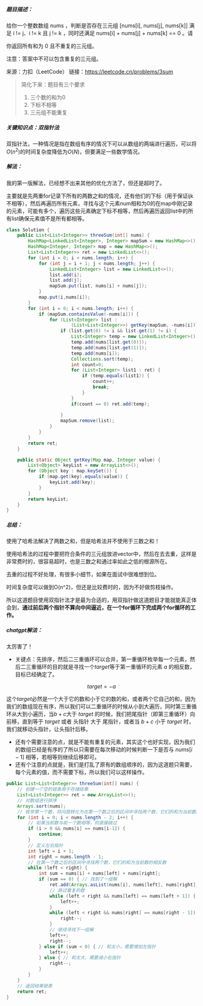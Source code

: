 ##### 题目描述：

给你一个整数数组 nums ，判断是否存在三元组 [nums[i], nums[j], nums[k]] 满足 i != j、i != k 且 j != k ，同时还满足 nums[i] + nums[j] + nums[k] == 0 。请

你返回所有和为 0 且不重复的三元组。

注意：答案中不可以包含重复的三元组。

来源：力扣（LeetCode）
链接：https://leetcode.cn/problems/3sum



> 简化下来：题目有三个要求
>
> 1. 三个数的和为0
> 2. 下标不相等
> 3. 三元组不能重复



##### 关键知识点：双指针法

双指针法，一种情况是指在数组有序的情况下可以从数组的两端进行遍历，可以将$O(n^2)$的时间复杂度降低为$O(N)$，但要满足一些数学情况。





##### 解法：

我的第一版解法，已经想不出来其他的优化方法了，但还是超时了。

主要就是先两重for记录下所有的两数之和的情况，还有他们的下标（用于保证ijk不相等），然后再遍历所有元素，寻找与这个元素num相和为0的在map中刚记录的元素，可能有多个，遍历这些元素确定下标不相等，然后再遍历返回list中的所有list确保元素值不是所有都相等。

```java
class Solution {
    public List<List<Integer>> threeSum(int[] nums) {
        HashMap<LinkedList<Integer>, Integer> mapSum = new HashMap<>();
        HashMap<Integer, Integer> map = new HashMap<>();
        List<List<Integer>> ret = new LinkedList<>();
        for (int i = 0; i < nums.length; i++) {
            for (int j = i + 1; j < nums.length; j++) {
                LinkedList<Integer> list = new LinkedList<>();
                list.add(i);
                list.add(j);
                mapSum.put(list, nums[i] + nums[j]);
            }
            map.put(i,nums[i]);
        }
        for (int i = 0; i < nums.length; i++) {
            if (mapSum.containsValue(-nums[i])) {
                for (List<Integer> list :
                        (List<List<Integer>>) getKey(mapSum, -nums[i])) {
                    if (list.get(0) != i && list.get(1) != i) {
                        List<Integer> temp = new LinkedList<Integer>();
                        temp.add(nums[list.get(0)]);
                        temp.add(nums[list.get(1)]);
                        temp.add(nums[i]);
                        Collections.sort(temp);
                        int count=0;
                        for (List<Integer> list1 : ret) {
                            if (temp.equals(list1)) {
                                count++;
                                break;
                            }
                        }
                        if(count == 0) ret.add(temp);
                        
                    }
                    mapSum.remove(list);
                }
            }
        }
        return ret;
    }

    public static Object getKey(Map map, Integer value) {
        List<Object> keyList = new ArrayList<>();
        for (Object key : map.keySet()) {
            if (map.get(key).equals(value)) {
                keyList.add(key);
            }
        }
        return keyList;
    }
}
```

##### 总结：

使用了哈希法解决了两数之和，但是哈希法并不使用于三数之和！

使用哈希法的过程中要把符合条件的三元组放进vector中，然后在去去重，这样是非常费时的，很容易超时，也是三数之和通过率如此之低的根源所在。

去重的过程不好处理，有很多小细节，如果在面试中很难想到位。

时间复杂度可以做到O(n^2)，但还是比较费时的，因为不好做剪枝操作。

所以这道题目使用双指针法才是最为合适的，用双指针做这道题目才能就能真正体会到，**通过前后两个指针不算向中间逼近，在一个for循环下完成两个for循环的工作。**



##### chatgpt解法：

太厉害了！

+ 关键点：先排序，然后二三重循环可以合并，第一重循环枚举每一个元素，然后二三重循环的目的就是寻找一个$target$等于第一重循环的元素 $a$ 的相反数，目标已经确定了。

$$
target = -a
$$

这个$target$必然是一个大于它的数和小于它的数的和，或者两个它自己的和，因为我们的数组现在有序，所以我们可以二重循环的时候从小到大遍历，同时第三重循环从大到小遍历，当$b+c$大于 $target$ 的时候，我们把尾指针（即第三重循环）向前移，直到等于 $target$ 或者 头指针 大于 尾指针，或者当 $b+c$ 小于 $target$ 时，我们就移动头指针，让头指针后移。

+ 还有个需要注意的点，就是不能有重复的元素，其实这个也好实现，因为我们的数组已经是有序的了所以只需要在每次移动的时候判断一下是否与 $nums[i-1]$ 相等，若相等则继续后移即可。
+ 还有个注意的点就是，我们是打乱了原有的数组顺序的，因为这道题只需要，每个元素的值，而不需要下标，所以我们可以这样操作。

```java
public List<List<Integer>> threeSum(int[] nums) {
    // 创建一个空的链表用于存储结果
    List<List<Integer>> ret = new ArrayList<>();
    // 对数组进行排序
    Arrays.sort(nums);
    // 枚举第一个数，将问题转化为在第一个数之后的区间中寻找两个数，它们的和为当前数的相反数
    for (int i = 0; i < nums.length - 2; i++) {
        // 如果当前数与前一个数相等，则直接跳过
        if (i > 0 && nums[i] == nums[i-1]) {
            continue;
        }
        // 定义左右指针
        int left = i + 1;
        int right = nums.length - 1;
        // 在第一个数之后的区间中寻找两个数，它们的和为当前数的相反数
        while (left < right) {
            int sum = nums[i] + nums[left] + nums[right];
            if (sum == 0) { // 找到了一组解
                ret.add(Arrays.asList(nums[i], nums[left], nums[right]));
                // 跳过重复的数
                while (left < right && nums[left] == nums[left + 1]) {
                    left++;
                }
                while (left < right && nums[right] == nums[right - 1]) {
                    right--;
                }
                // 继续寻找下一组解
                left++;
                right--;
            } else if (sum < 0) { // 和太小，需要增加左指针
                left++;
            } else { // 和太大，需要减小右指针
                right--;
            }
        }
    }
    // 返回结果链表
    return ret;
}
```

